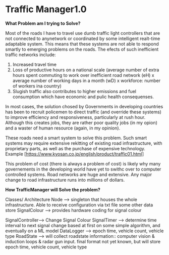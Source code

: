 # Traffic Manager1.0

**What Problem am I trying to Solve?**

Most of the roads I have to travel use dumb traffic light controllers that are not connected to anynetwork or coordinated by some intelligent realt-time adaptable system. This means that these systems are not able to respond smartly to emerging problems on the roads.
The efects of such inefficient traffic networks include:
1) Increased travel time
2) Loss of productive hours on a national scale (average number of extra hours spent commuting to work over inefficient road network (eH) x average number of working days in a month (wD) x workforce: number of workers ina country) 
3) Slugish traffic also contributes to higher emissions and fuel consumption which have economic and pulic health consequenses.

In most cases, the solution chosed by Governments in developing countries has been to recruit policemen to direct traffic (and override these systems) to improve efficiency and responsiveness, particularly at rush hour. Although this creates jobs, they are rather poor quality jobs (in my opion) and a waster of human resource (again, in my opinion).

These roads need a smart system to solve this problem. Such smart systems may require extensive rekitting of existing road infrastructure, with proprietary parts, as well as the purchase of expensive technology. Example [https://www.kyosan.co.jp/english/product/traffic01.html]

This problem of cost (there is always a problem of cost) is likely why many governements in the developing world have yet to swithc over to computer controlled systems. Road networks are huge and extensive. Any major change to road infrastructure runs into millions of dollars. 

**How TrafficManager will Solve the problem?**

Classes/ Architecture
Node		--> singleton that houses the whole infrastructure. Able to receive configuration via txt file some other data 				store
SignalColour	--> provides hardware coding for signal colour

SignalController--> Change Signal Colour
SignalTimer		--> determine time interval to next signal change based at first on some simple algorithm, and eventually 				on a ML model
DataLogger		--> epoch time, vehicle count, vehicle type
RoadState		--> will collect roadstate information:: computer vision & induction loops & radar gun input.
					final format not yet known, but will store epoch time, vehicle count, vehicle type
					
					

